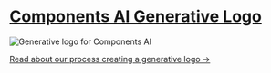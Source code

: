 # [Components AI Generative Logo](https://compai-logo.vercel.app)

![Generative logo for Components AI](http://dc28c2r6oodom.cloudfront.net/notes/final-7.jpg)

[Read about our process creating a generative logo &rarr;](https://components.ai/notes/logo)
